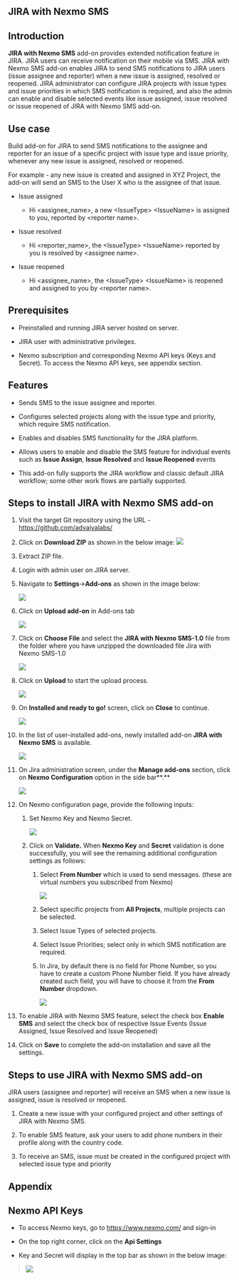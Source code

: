 ## JIRA with Nexmo SMS

## Introduction

**JIRA with Nexmo SMS** add-on provides extended notification feature in JIRA. JIRA users can receive notification on their mobile via SMS. JIRA with Nexmo SMS add-on enables JIRA to send SMS notifications to JIRA users (issue assignee and reporter) when a new issue is assigned, resolved or reopened. JIRA administrator can configure JIRA projects with issue types and issue priorities in which SMS notification is required, and also the admin can enable and disable selected events like issue assigned, issue resolved or issue reopened of JIRA with Nexmo SMS add-on.

## Use case

Build add-on for JIRA to send SMS notifications to the assignee and reporter for an issue of a specific project with issue type and issue priority, whenever any new issue is assigned, resolved or reopened.

For example - any new issue is created and assigned in XYZ Project, the add-on will send an SMS to the User X who is the assignee of that issue.

-   Issue assigned

    -   Hi &lt;assignee\_name&gt;, a new &lt;IssueType&gt; &lt;IssueName&gt; is assigned to you, reported by &lt;reporter name&gt;.

-   Issue resolved

    -   Hi &lt;reporter\_name&gt;, the &lt;IssueType&gt; &lt;IssueName&gt; reported by you is resolved by &lt;assignee name&gt;.

-   Issue reopened

    -   Hi &lt;assignee\_name&gt;, the &lt;IssueType&gt; &lt;IssueName&gt; is reopened and assigned to you by &lt;reporter name&gt;.

## Prerequisites 

-   Preinstalled and running JIRA server hosted on server.

-   JIRA user with administrative privileges.

-   Nexmo subscription and corresponding Nexmo API keys (Keys and Secret). To access the Nexmo API keys, see appendix section.

## Features 

-   Sends SMS to the issue assignee and reporter.

-   Configures selected projects along with the issue type and priority, which require SMS notification.

-   Enables and disables SMS functionality for the JIRA platform.

-   Allows users to enable and disable the SMS feature for individual events such as **Issue Assign**, **Issue Resolved** and **Issue Reopened** events

-   This add-on fully supports the JIRA workflow and classic default JIRA workflow; some other work flows are partially supported.

## Steps to install JIRA with Nexmo SMS add-on

1.  Visit the target Git repository using the URL - https://github.com/advaiyalabs/

2.  Click on **Download ZIP** as shown in the below image:
    <img src="https://github.com/AdvaiyaLabs/JIRA-with-Nexmo-SMS/blob/master/docs/image3.png">

3.  Extract ZIP file.

4.  Login with admin user on JIRA server.

5.  Navigate to **Settings**-&gt;**Add-ons** as shown in the image below:

    <img src="https://github.com/AdvaiyaLabs/JIRA-with-Nexmo-SMS/blob/master/docs/image4.PNg">

6.  Click on **Upload add-on** in Add-ons tab

    <img src="https://github.com/AdvaiyaLabs/JIRA-with-Nexmo-SMS/blob/master/docs/image5.PNg">

7.  Click on **Choose File** and select the **JIRA with Nexmo SMS-1.0** file from the folder where you have unzipped the downloaded file Jira with Nexmo SMS-1.0

    <img src="https://github.com/AdvaiyaLabs/JIRA-with-Nexmo-SMS/blob/master/docs/image6.PNg">

8.  Click on **Upload** to start the upload process.

    <img src="https://github.com/AdvaiyaLabs/JIRA-with-Nexmo-SMS/blob/master/docs/image7.png">

9.  On **Installed and ready to go!** screen, click on **Close** to continue.

    <img src="https://github.com/AdvaiyaLabs/JIRA-with-Nexmo-SMS/blob/master/docs/image8.PNg">

10. In the list of user-installed add-ons, newly installed add-on **JIRA with Nexmo SMS** is available.

    <img src="https://github.com/AdvaiyaLabs/JIRA-with-Nexmo-SMS/blob/master/docs/image9.PNg">

11. On Jira administration screen, under the **Manage add-ons** section, click on **Nexmo Configuration** option in the side bar**.**

    <img src="https://github.com/AdvaiyaLabs/JIRA-with-Nexmo-SMS/blob/master/docs/image10.PNg">

12. On Nexmo configuration page, provide the following inputs:

    1.  Set Nexmo Key and Nexmo Secret.

        <img src="https://github.com/AdvaiyaLabs/JIRA-with-Nexmo-SMS/blob/master/docs/image11.png">

    2.  Click on **Validate.** When **Nexmo Key** and **Secret** validation is done successfully, you will see the remaining additional configuration settings as follows:

        1.  Select **From Number** which is used to send messages. (these are virtual numbers you subscribed from Nexmo)

            <img src="https://github.com/AdvaiyaLabs/JIRA-with-Nexmo-SMS/blob/master/docs/image12.PNg">

        2.  Select specific projects from **All Projects**, multiple projects can be selected.

        3.  Select Issue Types of selected projects.

        4.  Select Issue Priorities; select only in which SMS notification are required.

        5.  In Jira, by default there is no field for Phone Number, so you have to create a custom Phone Number field. If you have already created such field, you will have to choose it from the **From Number** dropdown.

            <img src="https://github.com/AdvaiyaLabs/JIRA-with-Nexmo-SMS/blob/master/docs/image13.PNg">

13. To enable JIRA with Nexmo SMS feature, select the check box **Enable SMS** and select the check box of respective Issue Events (Issue Assigned, Issue Resolved and Issue Reopened)

14. Click on **Save** to complete the add-on installation and save all the settings.

## <span id="_Toc432770621" class="anchor"><span id="_Toc439939548" class="anchor"></span></span>Steps to use JIRA with Nexmo SMS add-on

JIRA users (assignee and reporter) will receive an SMS when a new issue is assigned, issue is resolved or reopened.

1.  Create a new issue with your configured project and other settings of JIRA with Nexmo SMS.

2.  To enable SMS feature, ask your users to add phone numbers in their profile along with the country code.

3.  To receive an SMS, issue must be created in the configured project with selected issue type and priority

<span id="_Toc432770622" class="anchor"></span>

## Appendix

<span id="_Toc432770623" class="anchor"><span id="_Toc439939550" class="anchor"></span></span>Nexmo API Keys
------------------------------------------------------------------------------------------------------------

-   To access Nexmo keys, go to <https://www.nexmo.com/> and sign-in

-   On the top right corner, click on the **Api Settings**

-   Key and Secret will display in the top bar as shown in the below image:

> <img src="https://github.com/AdvaiyaLabs/JIRA-with-Nexmo-SMS/blob/master/docs/image14.png">
